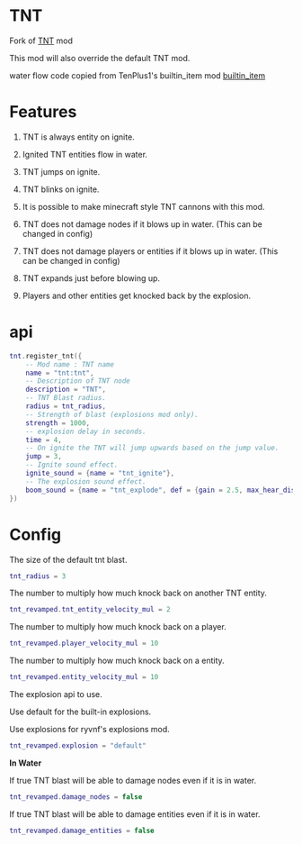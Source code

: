 # TNT
Fork of [TNT](https://github.com/minetest/minetest_game/tree/master/mods/tnt) mod

This mod will also override the default TNT mod.

water flow code copied from TenPlus1's builtin_item mod [builtin_item](https://notabug.org/TenPlus1/builtin_item)

# Features 

1. TNT is always entity on ignite.

2. Ignited TNT entities flow in water.

3. TNT jumps on ignite.

4. TNT blinks on ignite.

4. It is possible to make minecraft style TNT cannons with this mod.

5. TNT does not damage nodes if it blows up in water. (This can be changed in config)

6. TNT does not damage players or entities if it blows up in water. (This can be changed in config)

7. TNT expands just before blowing up.

8. Players and other entities get knocked back by the explosion.

# api

``` lua
tnt.register_tnt({
    -- Mod name : TNT name
    name = "tnt:tnt",
    -- Description of TNT node
    description = "TNT",
    -- TNT Blast radius.
    radius = tnt_radius,
    -- Strength of blast (explosions mod only).
    strength = 1000,
    -- explosion delay in seconds.
    time = 4,
    -- On ignite the TNT will jump upwards based on the jump value.
    jump = 3,
    -- Ignite sound effect.
    ignite_sound = {name = "tnt_ignite"},
    -- The explosion sound effect.
    boom_sound = {name = "tnt_explode", def = {gain = 2.5, max_hear_distance = 128}}
})
```

# Config

The size of the default tnt blast.

``` lua
tnt_radius = 3
```

The number to multiply how much knock back on another TNT entity.

``` lua
tnt_revamped.tnt_entity_velocity_mul = 2
```

The number to multiply how much knock back on a player.

``` lua
tnt_revamped.player_velocity_mul = 10
```

The number to multiply how much knock back on a entity.

``` lua
tnt_revamped.entity_velocity_mul = 10
```

The explosion api to use.

Use default for the built-in explosions.

Use explosions for ryvnf's explosions mod.

``` lua
tnt_revamped.explosion = "default"
```

**In Water**

If true TNT blast will be able to damage nodes even if it is in water.

``` lua
tnt_revamped.damage_nodes = false
```

If true TNT blast will be able to damage entities even if it is in water.

``` lua
tnt_revamped.damage_entities = false
```
